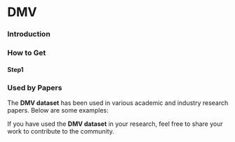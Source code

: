# DMV

### Introduction



### How to Get

#### Step1



### **Used by Papers**

The **DMV dataset** has been used in various academic and industry research papers. Below are some examples:



If you have used the **DMV  dataset** in your research, feel free to share your work to contribute to the community.